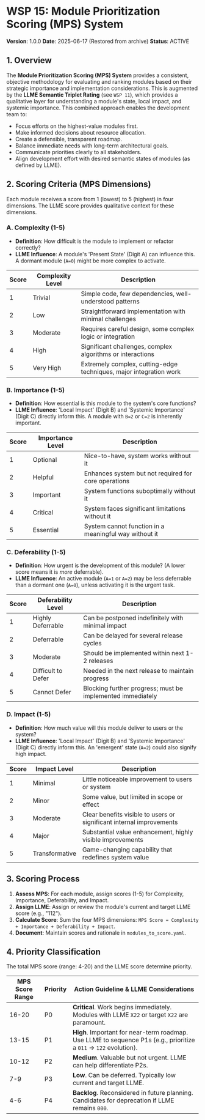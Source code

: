 # WSP 15: Module Prioritization Scoring (MPS) System

**Version**: 1.0.0
**Date**: 2025-06-17 (Restored from archive)
**Status**: ACTIVE

## 1. Overview

The **Module Prioritization Scoring (MPS) System** provides a consistent, objective methodology for evaluating and ranking modules based on their strategic importance and implementation considerations. This is augmented by the **LLME Semantic Triplet Rating** (see `WSP 11`), which provides a qualitative layer for understanding a module's state, local impact, and systemic importance. This combined approach enables the development team to:

-   Focus efforts on the highest-value modules first.
-   Make informed decisions about resource allocation.
-   Create a defensible, transparent roadmap.
-   Balance immediate needs with long-term architectural goals.
-   Communicate priorities clearly to all stakeholders.
-   Align development effort with desired semantic states of modules (as defined by LLME).

## 2. Scoring Criteria (MPS Dimensions)

Each module receives a score from 1 (lowest) to 5 (highest) in four dimensions. The LLME score provides qualitative context for these dimensions.

### A. Complexity (1-5)

-   **Definition**: How difficult is the module to implement or refactor correctly?
-   **LLME Influence**: A module's 'Present State' (Digit A) can influence this. A dormant module (`A=0`) might be more complex to activate.

| Score | Complexity Level | Description                                                      |
| ----- | ---------------- | ---------------------------------------------------------------- |
| 1     | Trivial          | Simple code, few dependencies, well-understood patterns          |
| 2     | Low              | Straightforward implementation with minimal challenges           |
| 3     | Moderate         | Requires careful design, some complex logic or integration       |
| 4     | High             | Significant challenges, complex algorithms or interactions       |
| 5     | Very High        | Extremely complex, cutting-edge techniques, major integration work |

### B. Importance (1-5)

-   **Definition**: How essential is this module to the system's core functions?
-   **LLME Influence**: 'Local Impact' (Digit B) and 'Systemic Importance' (Digit C) directly inform this. A module with `B=2` or `C=2` is inherently important.

| Score | Importance Level | Description                                                      |
| ----- | ---------------- | ---------------------------------------------------------------- |
| 1     | Optional         | Nice-to-have, system works without it                            |
| 2     | Helpful          | Enhances system but not required for core operations             |
| 3     | Important        | System functions suboptimally without it                         |
| 4     | Critical         | System faces significant limitations without it                  |
| 5     | Essential        | System cannot function in a meaningful way without it            |

### C. Deferability (1-5)

-   **Definition**: How urgent is the development of this module? (A lower score means it is *more* deferrable).
-   **LLME Influence**: An active module (`A=1` or `A=2`) may be less deferrable than a dormant one (`A=0`), unless activating it is the urgent task.

| Score | Deferability Level   | Description                                                      |
| ----- | -------------------- | ---------------------------------------------------------------- |
| 1     | Highly Deferrable    | Can be postponed indefinitely with minimal impact                |
| 2     | Deferrable           | Can be delayed for several release cycles                        |
| 3     | Moderate             | Should be implemented within next 1-2 releases                   |
| 4     | Difficult to Defer   | Needed in the next release to maintain progress                  |
| 5     | Cannot Defer         | Blocking further progress; must be implemented immediately       |

### D. Impact (1-5)

-   **Definition**: How much value will this module deliver to users or the system?
-   **LLME Influence**: 'Local Impact' (Digit B) and 'Systemic Importance' (Digit C) directly inform this. An 'emergent' state (`A=2`) could also signify high impact.

| Score | Impact Level     | Description                                                      |
| ----- | ---------------- | ---------------------------------------------------------------- |
| 1     | Minimal          | Little noticeable improvement to users or system                 |
| 2     | Minor            | Some value, but limited in scope or effect                       |
| 3     | Moderate         | Clear benefits visible to users or significant internal improvements |
| 4     | Major            | Substantial value enhancement, highly visible improvements       |
| 5     | Transformative   | Game-changing capability that redefines system value             |

## 3. Scoring Process

1.  **Assess MPS**: For each module, assign scores (1-5) for Complexity, Importance, Deferability, and Impact.
2.  **Assign LLME**: Assign or review the module's current and target LLME score (e.g., "112").
3.  **Calculate Score**: Sum the four MPS dimensions: `MPS Score = Complexity + Importance + Deferability + Impact`.
4.  **Document**: Maintain scores and rationale in `modules_to_score.yaml`.

## 4. Priority Classification

The total MPS score (range: 4-20) and the LLME score determine priority.

| MPS Score Range | Priority | Action Guideline & LLME Considerations                                                                     |
| --------------- | -------- | ---------------------------------------------------------------------------------------------------------- |
| 16-20           | P0       | **Critical**. Work begins immediately. Modules with LLME `X22` or target `X22` are paramount.                |
| 13-15           | P1       | **High**. Important for near-term roadmap. Use LLME to sequence P1s (e.g., prioritize a `011` -> `122` evolution). |
| 10-12           | P2       | **Medium**. Valuable but not urgent. LLME can help differentiate P2s.                                      |
| 7-9             | P3       | **Low**. Can be deferred. Typically low current and target LLME.                                           |
| 4-6             | P4       | **Backlog**. Reconsidered in future planning. Candidates for deprecation if LLME remains `000`.            | 